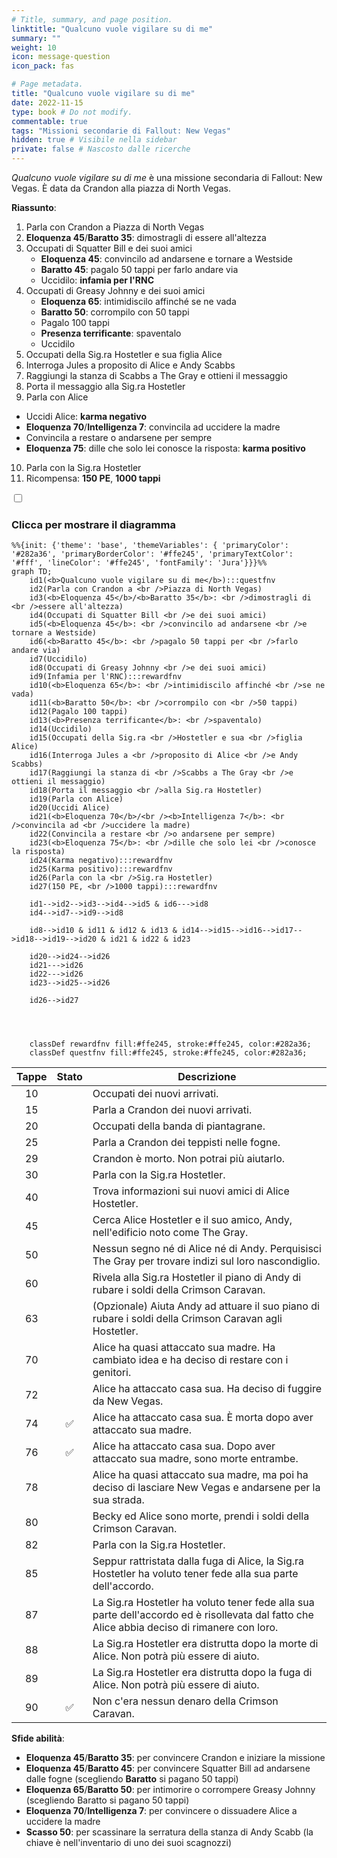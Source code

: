 ```yaml
---
# Title, summary, and page position.
linktitle: "Qualcuno vuole vigilare su di me"
summary: ""
weight: 10
icon: message-question
icon_pack: fas

# Page metadata.
title: "Qualcuno vuole vigilare su di me"
date: 2022-11-15
type: book # Do not modify.
commentable: true
tags: "Missioni secondarie di Fallout: New Vegas"
hidden: true # Visibile nella sidebar
private: false # Nascosto dalle ricerche
---
```


<div class="fnv">


*Qualcuno vuole vigilare su di me* è una missione secondaria di Fallout: New Vegas. È data da Crandon alla piazza di North Vegas.

**Riassunto**:
1. Parla con Crandon a Piazza di North Vegas
2. **Eloquenza 45**/**Baratto 35**: dimostragli di essere all'altezza
3. Occupati di Squatter Bill e dei suoi amici
   - **Eloquenza 45**: convincilo ad andarsene e tornare a Westside
   - **Baratto 45**: pagalo 50 tappi per farlo andare via
   - Uccidilo: **infamia per l'RNC**
4. Occupati di Greasy Johnny e dei suoi amici
   - **Eloquenza 65**: intimidiscilo affinché se ne vada
   -  **Baratto 50**: corrompilo con 50 tappi
   -  Pagalo 100 tappi
   -  **Presenza terrificante**: spaventalo
   -  Uccidilo
5.  Occupati della Sig.ra Hostetler e sua figlia Alice
6.  Interroga Jules a proposito di Alice e Andy Scabbs
7.  Raggiungi la stanza di Scabbs a The Gray e ottieni il messaggio
8.  Porta il messaggio alla Sig.ra Hostetler
9.  Parla con Alice
   -  Uccidi Alice: **karma negativo**
   -  **Eloquenza 70**/**Intelligenza 7**: convincila ad uccidere la madre
   -  Convincila a restare o andarsene per sempre
   -  **Eloquenza 75**: dille che solo lei conosce la risposta: **karma positivo**
10. Parla con la Sig.ra Hostetler
11. Ricompensa: **150 PE**, **1000 tappi**

<section class="chart-collapse">
<input type="checkbox" name="collapse2" id="handle2">
<h3 class="handle">
<label for="handle2">Clicca per mostrare il diagramma</label>
</h3>
<div class="content">

```mermaid
%%{init: {'theme': 'base', 'themeVariables': { 'primaryColor': '#282a36', 'primaryBorderColor': '#ffe245', 'primaryTextColor': '#fff', 'lineColor': '#ffe245', 'fontFamily': 'Jura'}}}%%
graph TD;
    id1(<b>Qualcuno vuole vigilare su di me</b>):::questfnv
    id2(Parla con Crandon a <br />Piazza di North Vegas)
    id3(<b>Eloquenza 45</b>/<b>Baratto 35</b>: <br />dimostragli di <br />essere all'altezza)
    id4(Occupati di Squatter Bill <br />e dei suoi amici)
    id5(<b>Eloquenza 45</b>: <br />convincilo ad andarsene <br />e tornare a Westside)
    id6(<b>Baratto 45</b>: <br />pagalo 50 tappi per <br />farlo andare via)
    id7(Uccidilo) 
    id8(Occupati di Greasy Johnny <br />e dei suoi amici)
    id9(Infamia per l'RNC):::rewardfnv
    id10(<b>Eloquenza 65</b>: <br />intimidiscilo affinché <br />se ne vada)
    id11(<b>Baratto 50</b>: <br />corrompilo con <br />50 tappi)
    id12(Pagalo 100 tappi)
    id13(<b>Presenza terrificante</b>: <br />spaventalo) 
    id14(Uccidilo)
    id15(Occupati della Sig.ra <br />Hostetler e sua <br />figlia Alice)
    id16(Interroga Jules a <br />proposito di Alice <br />e Andy Scabbs)
    id17(Raggiungi la stanza di <br />Scabbs a The Gray <br />e ottieni il messaggio)
    id18(Porta il messaggio <br />alla Sig.ra Hostetler)
    id19(Parla con Alice)
    id20(Uccidi Alice)
    id21(<b>Eloquenza 70</b>/<br /><b>Intelligenza 7</b>: <br />convincila ad <br />uccidere la madre)
    id22(Convincila a restare <br />o andarsene per sempre)
    id23(<b>Eloquenza 75</b>: <br />dille che solo lei <br />conosce la risposta)
    id24(Karma negativo):::rewardfnv
    id25(Karma positivo):::rewardfnv
    id26(Parla con la <br />Sig.ra Hostetler)
    id27(150 PE, <br />1000 tappi):::rewardfnv

    id1-->id2-->id3-->id4-->id5 & id6--->id8
    id4-->id7-->id9-->id8
    
    id8-->id10 & id11 & id12 & id13 & id14-->id15-->id16-->id17-->id18-->id19-->id20 & id21 & id22 & id23

    id20-->id24-->id26
    id21--->id26
    id22--->id26
    id23-->id25-->id26

    id26-->id27



    
    classDef rewardfnv fill:#ffe245, stroke:#ffe245, color:#282a36;
    classDef questfnv fill:#ffe245, stroke:#ffe245, color:#282a36;
```

</div>
</section>

| Tappe |       Stato        | Descrizione |
|:-----:|:------------------:| ----------- |
|                           10                          |            | Occupati dei nuovi arrivati.                                                                                                                                                |
|                           15                          |            | Parla a Crandon dei nuovi arrivati.                                                                                                                                         |
|                           20                          |            | Occupati della banda di piantagrane.                                                                                                                                        |
|                           25                          |            | Parla a Crandon dei teppisti nelle fogne.                                                                                                                                   |
|                           29                          |            | Crandon è morto. Non potrai più aiutarlo.                                                                                                                                   |
|                           30                          |            | Parla con la Sig.ra Hostetler.                                                                                                                                              |
|                           40                          |            | Trova informazioni sui nuovi amici di Alice Hostetler.                                                                                                                      |
|                           45                          |            | Cerca Alice Hostetler e il suo amico, Andy, nell'edificio noto come The Gray.                                                                                               |
|                           50                          |            | Nessun segno né di Alice né di Andy. Perquisisci The Gray per trovare indizi sul loro nascondiglio.                                                                         |
|                           60                          |            | Rivela alla Sig.ra Hostetler il piano di Andy di rubare i soldi della Crimson Caravan.                                                                                      |
|                           63                          |            | (Opzionale) Aiuta Andy ad attuare il suo piano di rubare i soldi della Crimson Caravan agli Hostetler.                                                                      |
|                           70                          |            | Alice ha quasi attaccato sua madre. Ha cambiato idea e ha deciso di restare con i genitori.                                                                                 |
|                           72                          |            | Alice ha attaccato casa sua. Ha deciso di fuggire da New Vegas.                                                                                                             |
|                           74                          | :white_check_mark: | Alice ha attaccato casa sua. È morta dopo aver attaccato sua madre.                                                                                                         |
|                           76                          | :white_check_mark: | Alice ha attaccato casa sua. Dopo aver attaccato sua madre, sono morte entrambe.                                                                                            |
|                           78                          |            | Alice ha quasi attaccato sua madre, ma poi ha deciso di lasciare New Vegas e andarsene per la sua strada.                                                                   |
|                           80                          |            | Becky ed Alice sono morte, prendi i soldi della Crimson Caravan.                                                                                                            |
|                           82                          |            | Parla con la Sig.ra Hostetler.                                                                                                                                              |
|                           85                          |            | Seppur rattristata dalla fuga di Alice, la Sig.ra Hostetler ha voluto tener fede alla sua parte dell'accordo.                                                               |
|                           87                          |            | La Sig.ra Hostetler ha voluto tener fede alla sua parte dell'accordo ed è risollevata dal fatto che Alice abbia deciso di rimanere con loro.                                |
|                           88                          |            | La Sig.ra Hostetler era distrutta dopo la morte di Alice. Non potrà più essere di aiuto.                                                                                    |
|                           89                          |            | La Sig.ra Hostetler era distrutta dopo la fuga di Alice. Non potrà più essere di aiuto.                                                                                     |
|                           90                          | :white_check_mark: | Non c'era nessun denaro della Crimson Caravan.                                                                                                                              |



**Sfide abilità**:
- **Eloquenza 45**/**Baratto 35**: per convincere Crandon e iniziare la missione
- **Eloquenza 45**/**Baratto 45**: per convincere Squatter Bill ad andarsene dalle fogne (scegliendo **Baratto** si pagano 50 tappi)
- **Eloquenza 65**/**Baratto 50**: per intimorire o corrompere Greasy Johnny (scegliendo Baratto si pagano 50 tappi)
- **Eloquenza 70**/**Intelligenza 7**: per convincere o dissuadere Alice a uccidere la madre 
- **Scasso 50**: per scassinare la serratura della stanza di Andy Scabb (la chiave è nell'inventario di uno dei suoi scagnozzi)






</div>


